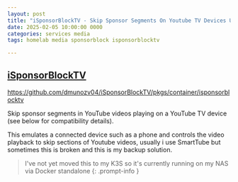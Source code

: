 ```yaml
---
layout: post
title: "iSponsorBlockTV - Skip Sponsor Segments On Youtube TV Devices Using Sponsorblock"
date: 2025-02-05 10:00:00 0000
categories: services media
tags: homelab media sponsorblock isponsorblocktv

---
```


## [iSponsorBlockTV](https://github.com/dmunozv04/iSponsorBlockTV)
https://github.com/dmunozv04/iSponsorBlockTV/pkgs/container/isponsorblocktv

Skip sponsor segments in YouTube videos playing on a YouTube TV device (see below for compatibility details).

This emulates a connected device such as a phone and controls the video playback to skip sections of Youtube videos, usually i use SmartTube but sometimes this is broken and this is my backup solution.

> I've not yet moved this to my K3S so it's currently running on my NAS via Docker standalone
{: .prompt-info }